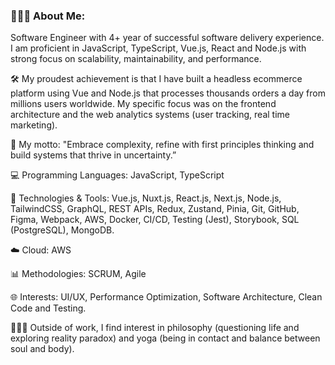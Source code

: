 <h3>👨🏻‍💻 About Me:</h3>

Software Engineer with 4+ year of successful software delivery experience. I am proficient in JavaScript, TypeScript, Vue.js, React and Node.js with strong focus on scalability, maintainability, and performance.

🛠️ My proudest achievement is that I have built a headless ecommerce platform using Vue and Node.js that processes thousands orders a day from millions users worldwide. My specific focus was on the frontend architecture and the web analytics systems (user tracking, real time marketing).

🚀 My motto: "Embrace complexity, refine with first principles thinking and build systems that thrive in uncertainty.”

💻 Programming Languages: JavaScript, TypeScript

🔧 Technologies & Tools: Vue.js, Nuxt.js, React.js, Next.js, Node.js, TailwindCSS, GraphQL, REST APIs, Redux, Zustand, Pinia, Git, GitHub, Figma, Webpack, AWS, Docker, CI/CD, Testing (Jest), Storybook, SQL (PostgreSQL), MongoDB.

☁️ Cloud: AWS

📊 Methodologies: SCRUM, Agile

🌐 Interests: UI/UX, Performance Optimization, Software Architecture, Clean Code and Testing.

🧘🏻‍♂️ Outside of work, I find interest in philosophy (questioning life and exploring reality paradox) and yoga (being in contact and balance between soul and body).
